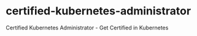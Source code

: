 # certified-kubernetes-administrator
Certified Kubernetes Administrator - Get Certified in Kubernetes
